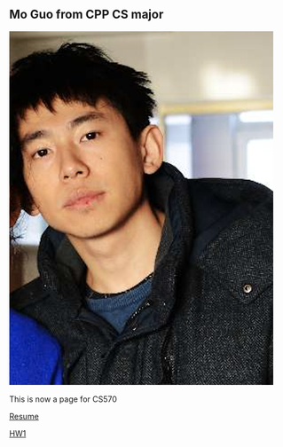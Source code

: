## Mo Guo from CPP CS major

![Image](profile.png)

This is now a page for CS570

[Resume](https://nanfier.github.io/Resume.pdf)

[HW1](https://nanfier.github.io/CS570_HW1.pdf)


